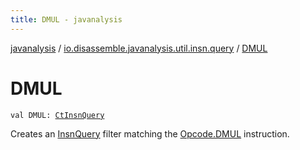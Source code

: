 ```yaml
---
title: DMUL - javanalysis
---
```


[javanalysis](../index.html) / [io.disassemble.javanalysis.util.insn.query](index.html) / [DMUL](./-d-m-u-l.html)

# DMUL

`val DMUL: `[`CtInsnQuery`](-ct-insn-query/index.html)

Creates an [InsnQuery](-insn-query/index.html) filter matching the [Opcode.DMUL](#) instruction.

